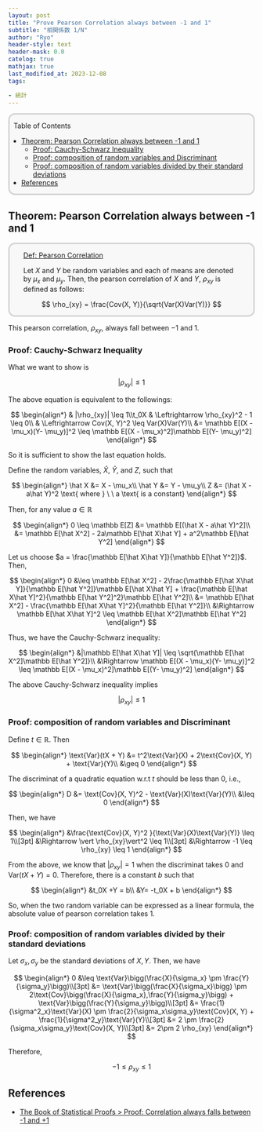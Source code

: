 ```yaml
---
layout: post
title: "Prove Pearson Correlation always between -1 and 1"
subtitle: "相関係数 1/N"
author: "Ryo"
header-style: text
header-mask: 0.0
catelog: true
mathjax: true
last_modified_at: 2023-12-08
tags:

- 統計
---
```



<div style='border-radius: 1em; border-style:solid; border-color:#D3D3D3; background-color:#F8F8F8'>

<p class="h4">&nbsp;&nbsp;Table of Contents</p>

<!-- START doctoc generated TOC please keep comment here to allow auto update -->
<!-- DON'T EDIT THIS SECTION, INSTEAD RE-RUN doctoc TO UPDATE -->

- [Theorem: Pearson Correlation always between -1 and 1](#theorem-pearson-correlation-always-between--1-and-1)
  - [Proof: Cauchy-Schwarz Inequality](#proof-cauchy-schwarz-inequality)
  - [Proof: composition of random variables and Discriminant](#proof-composition-of-random-variables-and-discriminant)
  - [Proof: composition of random variables divided by their standard deviations](#proof-composition-of-random-variables-divided-by-their-standard-deviations)
- [References](#references)

<!-- END doctoc generated TOC please keep comment here to allow auto update -->


</div>

## Theorem: Pearson Correlation always between -1 and 1

<div style='padding-left: 2em; padding-right: 2em; border-radius: 1em; border-style:solid; border-color:#D3D3D3; background-color:#F8F8F8'>
<p class="h4"><ins>Def: Pearson Correlation</ins></p>

Let $X$ and $Y$ be random variables and each of means are denoted by $\mu_x$ and $\mu_y$. 
Then, the pearson correlation of $X$ and $Y$, $\rho_{xy}$ is defined as follows:

$$
\rho_{xy} = \frac{Cov(X, Y)}{\sqrt{Var(X)Var(Y)}}
$$

</div>

This pearson correlation, $\rho_{xy}$, always fall between $-1$ and $1$.

### Proof: Cauchy-Schwarz Inequality

What we want to show is 

$$
|\rho_{xy}| \leq 1
$$

The above equation is equivalent to the followings:

$$
\begin{align*}
& |\rho_{xy}| \leq 1\\t_0X
& \Leftrightarrow \rho_{xy}^2 - 1 \leq 0\\
& \Leftrightarrow Cov(X, Y)^2 \leq Var(X)Var(Y)\\
&= \mathbb E[(X - \mu_x)(Y- \mu_y)]^2 \leq \mathbb E[(X - \mu_x)^2]\mathbb E[(Y- \mu_y)^2]
\end{align*}
$$

So it is sufficient to show the last equation holds.


Define the random variables, $\hat X$, $\hat Y$, and $Z$, such that


$$
\begin{align*}
\hat X &= X - \mu_x\\
\hat Y &= Y - \mu_y\\
Z &= (\hat X - a\hat Y)^2 \text{ where } \ \ a \text{ is a constant}
\end{align*}
$$

Then, for any value $a \in \mathbb R$

$$
\begin{align*}
0 \leq \mathbb E[Z] &= \mathbb E[(\hat X - a\hat Y)^2]\\
                    &= \mathbb E[\hat X^2] - 2a\mathbb E[\hat X\hat Y] + a^2\mathbb E[\hat Y^2]
\end{align*}
$$

Let us choose $a = \frac{\mathbb E[\hat X\hat Y]}{\mathbb E[\hat Y^2]}$. Then, 

$$
\begin{align*}
0 &\leq \mathbb E[\hat X^2] - 2\frac{\mathbb E[\hat X\hat Y]}{\mathbb E[\hat Y^2]}\mathbb E[\hat X\hat Y] + \frac{\mathbb E[\hat X\hat Y]^2}{\mathbb E[\hat Y^2]^2}\mathbb E[\hat Y^2]\\
  &= \mathbb E[\hat X^2] - \frac{\mathbb E[\hat X\hat Y]^2}{\mathbb E[\hat Y^2]}\\
  &\Rightarrow \mathbb E[\hat X\hat Y]^2 \leq \mathbb E[\hat X^2]\mathbb E[\hat Y^2]
\end{align*}
$$

Thus, we have the Cauchy-Schwarz inequality:

$$
\begin{align*}
&|\mathbb E[\hat X\hat Y]| \leq \sqrt{\mathbb E[\hat X^2]\mathbb E[\hat Y^2]}\\
&\Rightarrow \mathbb E[(X - \mu_x)(Y- \mu_y)]^2 \leq \mathbb E[(X - \mu_x)^2]\mathbb E[(Y- \mu_y)^2]
\end{align*}
$$

The above Cauchy-Schwarz inequality implies 

$$
|\rho_{xy}| \leq 1
$$

### Proof: composition of random variables and Discriminant

Define $t \in \mathbb R$. Then

$$
\begin{align*}
\text{Var}(tX + Y) &= t^2\text{Var}(X) + 2\text{Cov}(X, Y) + \text{Var}(Y)\\
                   &\geq 0
\end{align*}
$$

The discriminat of a quadratic equation w.r.t $t$ should be less than 0, i.e.,

$$
\begin{align*}
D &= \text{Cov}(X, Y)^2 - \text{Var}(X)\text{Var}(Y)\\
  &\leq 0
\end{align*}
$$

Then, we have

$$
\begin{align*}
&\frac{\text{Cov}(X, Y)^2 }{\text{Var}(X)\text{Var}(Y)} \leq 1\\[3pt]
&\Rightarrow \vert \rho_{xy}\vert^2 \leq 1\\[3pt]
&\Rightarrow -1 \leq \rho_{xy} \leq 1
\end{align*}
$$

From the above, we know that $\vert\rho_{xy}\vert = 1$ when the discriminat takes 0 and $\text{Var}(tX + Y)=0$. Therefore, there is a constant $b$ such that

$$
\begin{align*}
&t_0X +Y = b\\
&Y= -t_0X + b
\end{align*}
$$

So, when the two random variable can be expressed as a linear formula, the absolute value of pearson correlation takes 1.

### Proof: composition of random variables divided by their standard deviations

Let $\sigma_x, \sigma_y$ be the standard deviations of $X, Y$. Then, we have

$$
\begin{align*}
0 &\leq \text{Var}\bigg(\frac{X}{\sigma_x} \pm \frac{Y}{\sigma_y}\bigg)\\[3pt]
  &= \text{Var}\bigg(\frac{X}{\sigma_x}\bigg) \pm 2\text{Cov}\bigg(\frac{X}{\sigma_x},\frac{Y}{\sigma_y}\bigg) + \text{Var}\bigg(\frac{Y}{\sigma_y}\bigg)\\[3pt]
  &= \frac{1}{\sigma^2_x}\text{Var}(X) \pm \frac{2}{\sigma_x\sigma_y}\text{Cov}(X, Y) + \frac{1}{\sigma^2_y}\text{Var}(Y)\\[3pt]
  &= 2 \pm \frac{2}{\sigma_x\sigma_y}\text{Cov}(X, Y)\\[3pt]
  &= 2\pm 2 \rho_{xy}
\end{align*}
$$

Therefore,

$$
-1 \leq \rho_{xy} \leq 1
$$





References
--------------
- [The Book of Statistical Proofs > Proof: Correlation always falls between -1 and +1](https://statproofbook.github.io/P/corr-range.html)